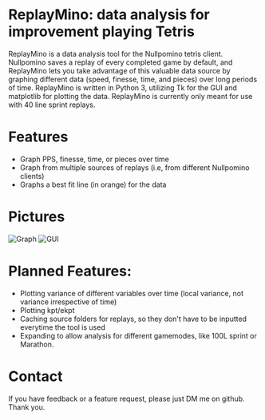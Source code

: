 # ReplayMino: data analysis for improvement playing Tetris
ReplayMino is a data analysis tool for the Nullpomino tetris client. Nullpomino saves a replay of every completed game by default, and ReplayMino lets you take advantage of this valuable data source by graphing different data (speed, finesse, time, and pieces) over long periods of time.
ReplayMino is written in Python 3, utilizing Tk for the GUI and matplotlib for plotting the data.
ReplayMino is currently only meant for use with 40 line sprint replays.

# Features

* Graph PPS, finesse, time, or pieces over time
* Graph from multiple sources of replays (i.e, from different Nullpomino clients)
* Graphs a best fit line (in orange) for the data

# Pictures

![Graph](https://github.com/JordanLozinski/ReplayMino/raw/master/demo/graph.png) ![GUI](https://github.com/JordanLozinski/ReplayMino/raw/master/demo/gui.png)

# Planned Features:

* Plotting variance of different variables over time (local variance, not variance irrespective of time)
* Plotting kpt/ekpt
* Caching source folders for replays, so they don't have to be inputted everytime the tool is used
* Expanding to allow analysis for different gamemodes, like 100L sprint or Marathon.

# Contact

If you have feedback or a feature request, please just DM me on github. Thank you.
